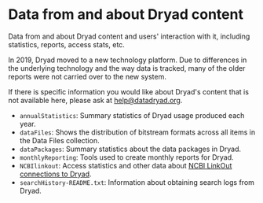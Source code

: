 Data from and about Dryad content
=================================

Data from and about Dryad content and users' interaction with it, including
statistics, reports, access stats, etc.

In 2019, Dryad moved to a new technology platform. Due to differences in the
underlying technology and the way data is tracked, many of the older reports
were not carried over to the new system.

If there is specific information you would like about Dryad's content that is
not available here, please ask at
[help@datadryad.org](mailto:help@datadryad.org).

- `annualStatistics`: Summary statistics of Dryad usage produced each year.
- `dataFiles`: Shows the distribution of bitstream formats across all items in the Data Files collection.
- `dataPackages`: Summary statistics about the data packages in Dryad. 
- `monthlyReporting`: Tools used to create monthly reports for Dryad.
- `NCBIlinkout`: Access statistics and other data about [NCBI LinkOut
  connections to Dryad](http://wiki.datadryad.org/NCBI_LinkOut). 
- `searchHistory-README.txt`: Information about obtaining search logs from Dryad.
